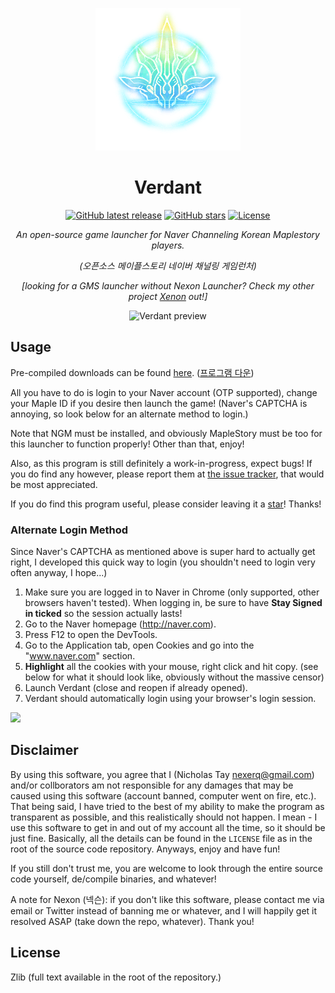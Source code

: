 <div align="center">

![Verdant logo](verdant.png)

# Verdant

[![GitHub latest release](https://img.shields.io/github/release-pre/NexerqDev/Verdant.svg)](https://github.com/NexerqDev/Verdant/releases) [![GitHub stars](https://img.shields.io/github/stars/NexerqDev/Verdant.svg)](https://github.com/NexerqDev/Verdant/stargazers) [![License](https://img.shields.io/badge/license-Zlib-green.svg)](https://github.com/NexerqDev/Verdant/blob/master/LICENSE) 

*An open-source game launcher for Naver Channeling Korean Maplestory players.*

*(오픈소스 메이플스토리 네이버 채널링 게임런처)*

*[looking for a GMS launcher without Nexon Launcher? Check my other project [Xenon](https://github.com/NexerqDev/Xenon) out!]*

![Verdant preview](https://miku.s-ul.eu/FlaXG4E6.png)

</div>

## Usage
Pre-compiled downloads can be found [here](https://github.com/NexerqDev/Verdant/releases). ([프로그램 다운](https://github.com/NexerqDev/Verdant/releases))

All you have to do is login to your Naver account (OTP supported), change your Maple ID if you desire then launch the game! (Naver's CAPTCHA is annoying, so look below for an alternate method to login.)

Note that NGM must be installed, and obviously MapleStory must be too for this launcher to function properly! Other than that, enjoy!

Also, as this program is still definitely a work-in-progress, expect bugs! If you do find any however, please report them at [the issue tracker](https://github.com/NexerqDev/Verdant/issues), that would be most appreciated.

If you do find this program useful, please consider leaving it a [star](https://github.com/NexerqDev/Verdant/stargazers)! Thanks!

### Alternate Login Method
Since Naver's CAPTCHA as mentioned above is super hard to actually get right, I developed this quick way to login (you shouldn't need to login very often anyway, I hope...)

1. Make sure you are logged in to Naver in Chrome (only supported, other browsers haven't tested). When logging in, be sure to have **Stay Signed in ticked** so the session actually lasts!
1. Go to the Naver homepage (http://naver.com).
1. Press F12 to open the DevTools.
1. Go to the Application tab, open Cookies and go into the "www.naver.com" section.
1. **Highlight** all the cookies with your mouse, right click and hit copy. (see below for what it should look like, obviously without the massive censor)
1. Launch Verdant (close and reopen if already opened).
1. Verdant should automatically login using your browser's login session.

![](https://miku.s-ul.eu/8Gyd3tDf.jpg)

## Disclaimer
By using this software, you agree that I (Nicholas Tay <nexerq@gmail.com>) and/or collborators am not responsible for any damages that may be caused using this software (account banned, computer went on fire, etc.). That being said, I have tried to the best of my ability to make the program as transparent as possible, and this realistically should not happen. I mean - I use this software to get in and out of my account all the time, so it should be just fine. Basically, all the details can be found in the `LICENSE` file as in the root of the source code repository. Anyways, enjoy and have fun!

If you still don't trust me, you are welcome to look through the entire source code yourself, de/compile binaries, and whatever!

A note for Nexon (넥슨): if you don't like this software, please contact me via email or Twitter instead of banning me or whatever, and I will happily get it resolved ASAP (take down the repo, whatever). Thank you!

## License
Zlib (full text available in the root of the repository.)

